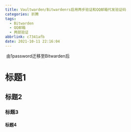 ```yaml
---
title: Vaultwarden/Bitwardenrs启用两步验证和QQ邮箱代发验证码
categories: 折腾
tags:
  - Bitwarden
  - QQ邮箱
  - 两部验证
abbrlink: c7341afb
date: 2021-10-11 22:16:04
---
```


​        由1password迁移至Bitwarden后

# 标题1

## 标题2

### 标题3

#### 标题4

